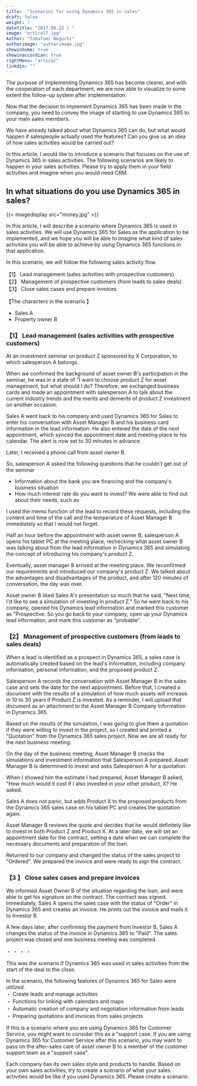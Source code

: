 ```yaml
---
title:  "Scenarios for using Dynamics 365 in sales"
draft: false
weight: 7
datetitle: "2017.08.23 | "
image: "artical7.jpg"
Author: "Takafumi Noguchi"
authorimage: "authorimage.jpg"
showinhome: true
showinaccordian: true
rightMenu: "artical"
linkdin: ""
--- 
```

<!-- Intro  -->
The purpose of implementing Dynamics 365 has become clearer, and with the cooperation of each department, we are now able to visualize to some extent the follow-up system after implementation.

Now that the decision to implement Dynamics 365 has been made in the company, you need to convey the image of starting to use Dynamics 365 to your main sales members.

We have already talked about what Dynamics 365 can do, but what would happen if salespeople actually used the features? Can you give us an idea of how sales activities would be carried out?

In this article, I would like to introduce a scenario that focuses on the use of Dynamics 365 in sales activities. The following scenarios are likely to happen in your sales activities. Please try to apply them in your field activities and imagine when you would need CRM.


## In what situations do you use Dynamics 365 in sales?
<!-- Image- money.jpg -->
{{< imagedisplay src="money.jpg" >}}

In this article, I will describe a scenario where Dynamics 365 is used in sales activities. We will use Dynamics 365 for Sales as the application to be implemented, and we hope you will be able to imagine what kind of sales activities you will be able to achieve by using Dynamics 365 functions in that application.

In this scenario, we will follow the following sales activity flow.     

【1】 Lead management (sales activities with prospective customers)   
【2】 Management of prospective customers (from leads to sales deals)    
【3】 Close sales cases and prepare invoices     

【The characters in the scenario.】
* Sales A
* Property owner B

### 【1】 Lead management (sales activities with prospective customers)
At an investment seminar on product Z sponsored by X Corporation, to which salesperson A belongs.

When we confirmed the background of asset owner B's participation in the seminar, he was in a state of "I want to choose product Z for asset management, but what should I do? Therefore, we exchanged business cards and made an appointment with salesperson A to talk about the current industry trends and the merits and demerits of product Z investment on another occasion.

Sales A went back to his company and used Dynamics 365 for Sales to enter his conversation with Asset Manager B and his business card information in the lead information. He also entered the date of the next appointment, which synced the appointment date and meeting place to his calendar. The alert is now set to 30 minutes in advance.

Later, I received a phone call from asset owner B.

So, salesperson A asked the following questions that he couldn't get out of the seminar
* Information about the bank you are financing and the company's business situation
* How much interest rate do you want to invest?
We were able to find out about their needs, such as

I used the memo function of the lead to record these requests, including the content and time of the call and the temperature of Asset Manager B immediately so that I would not forget.

Half an hour before the appointment with asset owner B, salesperson A opens his tablet PC at the meeting place, rechecking what asset owner B was talking about from the lead information in Dynamics 365 and simulating the concept of introducing his company's product Z.

Eventually, asset manager B arrived at the meeting place. We reconfirmed our requirements and introduced our company's product Z. We talked about the advantages and disadvantages of the product, and after 120 minutes of conversation, the day was over.

Asset owner B liked Sales A's presentation so much that he said, "Next time, I'd like to see a simulation of investing in product Z." So he went back to his company, opened his Dynamics lead information and marked this customer as "Prospective. So you go back to your company, open up your Dynamics lead information, and mark this customer as "probable".

### 【2】 Management of prospective customers (from leads to sales deals)
When a lead is identified as a prospect in Dynamics 365, a sales case is automatically created based on the lead's information, including company information, personal information, and the proposed product Z.

Salesperson A records the conversation with Asset Manager B in the sales case and sets the date for the next appointment. Before that, I created a document with the results of a simulation of how much assets will increase in 10 to 30 years if Product Z is invested. As a reminder, I will upload that document as an attachment to the Asset Manager B Company Information in Dynamics 365.

Based on the results of the simulation, I was going to give them a quotation if they were willing to invest in the project, so I created and printed a "Quotation" from the Dynamics 365 sales project. Now we are all ready for the next business meeting.

On the day of the business meeting, Asset Manager B checks the simulations and investment information that Salesperson A prepared. Asset Manager B is determined to invest and asks Salesperson A for a quotation.

When I showed him the estimate I had prepared, Asset Manager B asked, "How much would it cost if I also invested in your other product, X? He asked.

Sales A does not panic, but adds Product X to the proposed products from the Dynamics 365 sales case on his tablet PC and creates the quotation again.

Asset Manager B reviews the quote and decides that he would definitely like to invest in both Product Z and Product X. At a later date, we will set an appointment date for the contract, setting a date when we can complete the necessary documents and preparation of the loan.

Returned to our company and changed the status of the sales project to "Ordered". We prepared the invoice and were ready to sign the contract.


### 【3 】 Close sales cases and prepare invoices
We informed Asset Owner B of the situation regarding the loan, and were able to get his signature on the contract. The contract was signed.
Immediately, Sales A opens the sales case with the status of "Order" in Dynamics 365 and creates an invoice. He prints out the invoice and mails it to Investor B.

A few days later, after confirming the payment from Investor B, Sales A changes the status of the invoice in Dynamics 365 to "Paid". The sales project was closed and one business meeting was completed.


・  ・  ・  ・ 


This was the scenario if Dynamics 365 was used in sales activities from the start of the deal to the close.

In the scenario, the following features of Dynamics 365 for Sales were utilized.      
・ Create leads and manage activities    
・ Functions for linking with calendars and maps    
・ Automatic creation of company and negotiation information from leads     
・ Preparing quotations and invoices from sales projects      

If this is a scenario where you are using Dynamics 365 for Customer Service, you might want to consider this as a "support case.
If you are using Dynamics 365 for Customer Service after this scenario, you may want to pass on the after-sales care of asset owner B to a member of the customer support team as a "support case".

Each company has its own sales style and products to handle.
Based on your own sales activities, try to create a scenario of what your sales activities would be like if you used Dynamics 365. Please create a scenario.    
&nbsp;